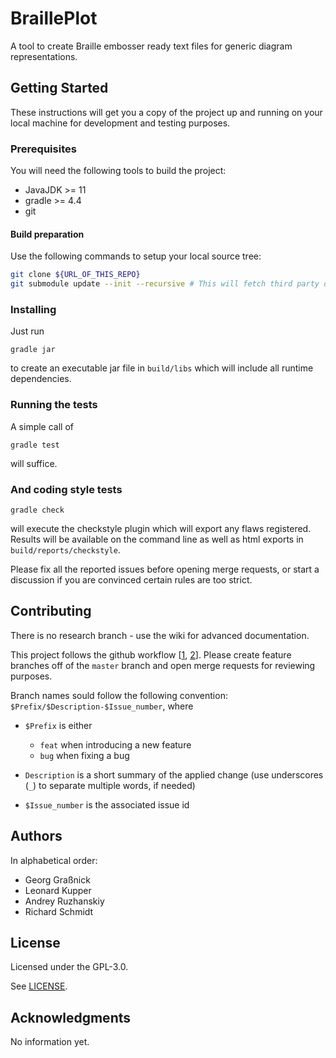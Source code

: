 # BraillePlot

A tool to create Braille embosser ready text files for generic diagram representations.

## Getting Started

These instructions will get you a copy of the project up and running on your local machine for development and testing purposes.

### Prerequisites

You will need the following tools to build the project:
* JavaJDK >= 11
* gradle >= 4.4
* git

#### Build preparation

Use the following commands to setup your local source tree:

```bash
git clone ${URL_OF_THIS_REPO}
git submodule update --init --recursive # This will fetch third party dependencies
```

### Installing

Just run
```
gradle jar
```

to create an executable jar file in `build/libs` which will include all runtime dependencies.


### Running the tests

A simple call of
```
gradle test
```

will suffice.


### And coding style tests


```
gradle check
```

will execute the checkstyle plugin which will export any flaws registered.
Results will be available on the command line as well as html exports in `build/reports/checkstyle`.

Please fix all the reported issues before opening merge requests, or start a discussion if you are convinced certain rules are too strict.

## Contributing

There is no research branch - use the wiki for advanced documentation.

This project follows the github workflow [[1](https://guides.github.com/introduction/flow/), [2](http://scottchacon.com/2011/08/31/github-flow.html)].
Please create feature branches off of the `master` branch and open merge requests for reviewing purposes.


Branch names sould follow the following convention:
`$Prefix/$Description-$Issue_number`, where

* `$Prefix` is either
    * `feat` when introducing a new feature
    * `bug` when fixing a bug

* `Description` is a short summary of the applied change (use underscores (`_`) to separate multiple words, if needed)

* `$Issue_number` is the associated issue id



## Authors

In alphabetical order:
* Georg Graßnick
* Leonard Kupper
* Andrey Ruzhanskiy
* Richard Schmidt

## License

Licensed under the GPL-3.0.

See [LICENSE](LICENSE).

## Acknowledgments

No information yet.